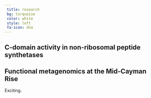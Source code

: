 ```yaml
---
 title: research
 bg: turquoise
 color: white
 style: left
 fa-icon: dna
---
```


## C-domain activity in non-ribosomal peptide synthetases
## Functional metagenomics at the Mid-Cayman Rise
Exciting. 
